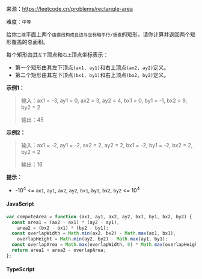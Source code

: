 来源：<https://leetcode.cn/problems/rectangle-area>

难度：`中等`

给你`二维`平面上两个`由直线构成且边与坐标轴平行/垂直`的矩形，请你计算并返回两个矩形覆盖的总面积。

每个矩形由其`左下`顶点和`右上`顶点坐标表示：

- 第一个矩形由其左下顶点`(ax1, ay1)`和右上顶点`(ax2, ay2)`定义。
- 第二个矩形由其左下顶点`(bx1, by1)`和右上顶点`(bx2, by2)`定义。

**示例1：**

> 输入：ax1 = -3, ay1 = 0, ax2 = 3, ay2 = 4, bx1 = 0, by1 = -1, bx2 = 9, by2 = 2
>
> 输出：45

**示例2：**

> 输入：ax1 = -2, ay1 = -2, ax2 = 2, ay2 = 2, bx1 = -2, by1 = -2, bx2 = 2, by2 = 2
>
> 输出：16

**提示：**

- -10<sup>4</sup> <= `ax1`, `ay1`, `ax2`, `ay2`, `bx1`, `by1`, `bx2`, `by2` <= 10<sup>4</sup>

<!-- tabs:start -->

#### **JavaScript**

```javascript
var computeArea = function (ax1, ay1, ax2, ay2, bx1, by1, bx2, by2) {
  const area1 = (ax2 - ax1) * (ay2 - ay1),
    area2 = (bx2 - bx1) * (by2 - by1);
  const overlapWidth = Math.min(ax2, bx2) - Math.max(ax1, bx1),
    overlapHeight = Math.min(ay2, by2) - Math.max(ay1, by1);
  const overlapArea = Math.max(overlapWidth, 0) * Math.max(overlapHeight, 0);
  return area1 + area2 - overlapArea;
};
```

#### **TypeScript**

```javascript

```

<!-- tabs:end -->
